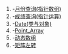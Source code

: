 1. -[月份查询(指针数组)](./month1.cc)
2. -[成绩查询(指针运算)](./score2.cc)
3. -[Date(类与对象)](./Date.cpp)
4. -[Point_Array](./array.cc)
5.  -[动态数组](./moveArray.cc)
6. -[矩阵左转](./MatrixLeftTurn.cc)